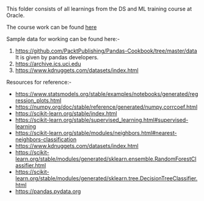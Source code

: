 This folder consists of all learnings from the DS and ML training course at Oracle.

The course work can be found [here](https://drive.google.com/drive/folders/1eC65sH6RD_IrKyjZ_LgLh4GsHrfio01R?usp=drive_link) 

Sample data for working can be found here:-
1. https://github.com/PacktPublishing/Pandas-Cookbook/tree/master/data It is given by pandas developers.
2. https://archive.ics.uci.edu
3. https://www.kdnuggets.com/datasets/index.html 

Resources for reference:-
- https://www.statsmodels.org/stable/examples/notebooks/generated/regression_plots.html
- https://numpy.org/doc/stable/reference/generated/numpy.corrcoef.html
- https://scikit-learn.org/stable/index.html
- https://scikit-learn.org/stable/supervised_learning.html#supervised-learning
- https://scikit-learn.org/stable/modules/neighbors.html#nearest-neighbors-classification
- https://www.kdnuggets.com/datasets/index.html
- https://scikit-learn.org/stable/modules/generated/sklearn.ensemble.RandomForestClassifier.html
- https://scikit-learn.org/stable/modules/generated/sklearn.tree.DecisionTreeClassifier.html
- https://pandas.pydata.org
